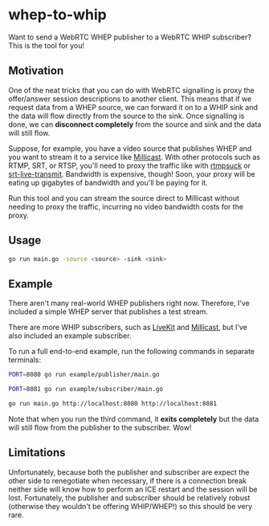# whep-to-whip

Want to send a WebRTC WHEP publisher to a WebRTC WHIP subscriber? This is the tool for you!

## Motivation

One of the neat tricks that you can do with WebRTC signalling is proxy the offer/answer session descriptions to another client.
This means that if we request data from a WHEP source, we can forward it on to a WHIP sink and the data will flow directly from the source to the sink.
Once signalling is done, we can **disconnect completely** from the source and sink and the data will still flow.

Suppose, for example, you have a video source that publishes WHEP and you want to stream it to a service like [Millicast](https://millicast.com/).
With other protocols such as RTMP, SRT, or RTSP, you'll need to proxy the traffic like with [rtmpsuck](https://manpages.ubuntu.com/manpages/jammy/man1/rtmpsuck.1.html) or [srt-live-transmit](https://github.com/Haivision/srt/blob/master/docs/apps/srt-live-transmit.md).
Bandwidth is expensive, though! Soon, your proxy will be eating up gigabytes of bandwidth and you'll be paying for it.

Run this tool and you can stream the source direct to Millicast without needing to proxy the traffic, incurring no video bandwidth costs for the proxy.

## Usage

```bash
go run main.go -source <source> -sink <sink>
```

## Example

There aren't many real-world WHEP publishers right now. Therefore, I've included a simple WHEP server that publishes a test stream.

There are more WHIP subscribers, such as [LiveKit](https://livekit.io/) and [Millicast](https://millicast.com/), but I've also included an example subscriber.

To run a full end-to-end example, run the following commands in separate terminals:

```bash
PORT=8080 go run example/publisher/main.go
```

```bash
PORT=8081 go run example/subscriber/main.go
```

```bash
go run main.go http://localhost:8080 http://localhost:8081
```

Note that when you run the third command, it **exits completely** but the data will still flow from the publisher to the subscriber. Wow!

## Limitations

Unfortunately, because both the publisher and subscriber are expect the other side to renegotiate when necessary, if there is a connection break neither side will know how to perform an ICE restart and the session will be lost.
Fortunately, the publisher and subscriber should be relatively robust (otherwise they wouldn't be offering WHIP/WHEP!) so this should be very rare.
